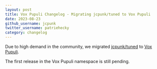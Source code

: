 ```yaml
---
layout: post
title: Vox Pupuli Changelog - Migrating jcpunk/tuned to Vox Pupuli
date: 2023-08-23
github_username: jcpunk
twitter_username: patriehecky
category: changelog
---
```


Due to high demand in the community, we migrated
[jcpunk/tuned](https://forge.puppet.com/modules/jcpunk/tuned/readme)
to [Vox Pupuli](https://forge.puppet.com/modules/puppet/tuned/readme).

The first release in the Vox Pupuli namespace is still pending.
